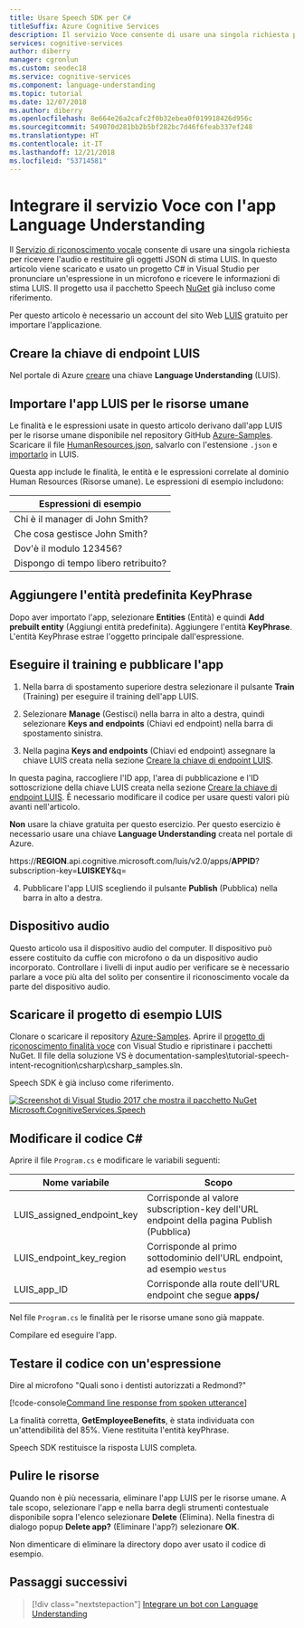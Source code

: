 ```yaml
---
title: Usare Speech SDK per C#
titleSuffix: Azure Cognitive Services
description: Il servizio Voce consente di usare una singola richiesta per ricevere l'audio e restituire gli oggetti JSON di stima LUIS. In questo articolo viene scaricato e usato un progetto C# in Visual Studio per pronunciare un'espressione in un microfono e ricevere le informazioni di stima LUIS.
services: cognitive-services
author: diberry
manager: cgronlun
ms.custom: seodec18
ms.service: cognitive-services
ms.component: language-understanding
ms.topic: tutorial
ms.date: 12/07/2018
ms.author: diberry
ms.openlocfilehash: 8e664e26a2cafc2f0b32ebea0f019918426d956c
ms.sourcegitcommit: 549070d281bb2b5bf282bc7d46f6feab337ef248
ms.translationtype: HT
ms.contentlocale: it-IT
ms.lasthandoff: 12/21/2018
ms.locfileid: "53714581"
---
```

# <a name="integrate-speech-service-with-your-language-understanding-app"></a>Integrare il servizio Voce con l'app Language Understanding
Il [Servizio di riconoscimento vocale](https://docs.microsoft.com/azure/cognitive-services/Speech-Service/) consente di usare una singola richiesta per ricevere l'audio e restituire gli oggetti JSON di stima LUIS. In questo articolo viene scaricato e usato un progetto C# in Visual Studio per pronunciare un'espressione in un microfono e ricevere le informazioni di stima LUIS. Il progetto usa il pacchetto Speech [NuGet](https://www.nuget.org/packages/Microsoft.CognitiveServices.Speech/) già incluso come riferimento. 

Per questo articolo è necessario un account del sito Web [LUIS][LUIS] gratuito per importare l'applicazione.

## <a name="create-luis-endpoint-key"></a>Creare la chiave di endpoint LUIS
Nel portale di Azure [creare](luis-how-to-azure-subscription.md#create-luis-endpoint-key) una chiave **Language Understanding** (LUIS). 

## <a name="import-human-resources-luis-app"></a>Importare l'app LUIS per le risorse umane
Le finalità e le espressioni usate in questo articolo derivano dall'app LUIS per le risorse umane disponibile nel repository GitHub [Azure-Samples](https://github.com/Azure-Samples/cognitive-services-language-understanding). Scaricare il file [HumanResources.json](https://github.com/Azure-Samples/cognitive-services-language-understanding/blob/master/documentation-samples/tutorials/HumanResources.json), salvarlo con l'estensione `.json` e [importarlo](luis-how-to-start-new-app.md#import-new-app) in LUIS. 

Questa app include le finalità, le entità e le espressioni correlate al dominio Human Resources (Risorse umane). Le espressioni di esempio includono:

|Espressioni di esempio|
|--|
|Chi è il manager di John Smith?|
|Che cosa gestisce John Smith?|
|Dov'è il modulo 123456?|
|Dispongo di tempo libero retribuito?|


## <a name="add-keyphrase-prebuilt-entity"></a>Aggiungere l'entità predefinita KeyPhrase
Dopo aver importato l'app, selezionare **Entities** (Entità) e quindi **Add prebuilt entity** (Aggiungi entità predefinita). Aggiungere l'entità **KeyPhrase**. L'entità KeyPhrase estrae l'oggetto principale dall'espressione.

## <a name="train-and-publish-the-app"></a>Eseguire il training e pubblicare l'app
1. Nella barra di spostamento superiore destra selezionare il pulsante **Train** (Training) per eseguire il training dell'app LUIS.

2. Selezionare **Manage** (Gestisci) nella barra in alto a destra, quindi selezionare **Keys and endpoints** (Chiavi ed endpoint) nella barra di spostamento sinistra. 

3. Nella pagina **Keys and endpoints** (Chiavi ed endpoint) assegnare la chiave LUIS creata nella sezione [Creare la chiave di endpoint LUIS](#create-luis-endpoint-key).

  In questa pagina, raccogliere l'ID app, l'area di pubblicazione e l'ID sottoscrizione della chiave LUIS creata nella sezione [Creare la chiave di endpoint LUIS](#create-luis-endpoint-key). È necessario modificare il codice per usare questi valori più avanti nell'articolo. 
  
  **Non** usare la chiave gratuita per questo esercizio. Per questo esercizio è necessario usare una chiave **Language Understanding** creata nel portale di Azure. 

  https://**REGION**.api.cognitive.microsoft.com/luis/v2.0/apps/**APPID**?subscription-key=**LUISKEY**&q=


4. Pubblicare l'app LUIS scegliendo il pulsante **Publish** (Pubblica) nella barra in alto a destra. 

## <a name="audio-device"></a>Dispositivo audio
Questo articolo usa il dispositivo audio del computer. Il dispositivo può essere costituito da cuffie con microfono o da un dispositivo audio incorporato. Controllare i livelli di input audio per verificare se è necessario parlare a voce più alta del solito per consentire il riconoscimento vocale da parte del dispositivo audio. 

## <a name="download-the-luis-sample-project"></a>Scaricare il progetto di esempio LUIS
 Clonare o scaricare il repository [Azure-Samples](https://github.com/Azure-Samples/cognitive-services-language-understanding). Aprire il [progetto di riconoscimento finalità voce](https://github.com/Azure-Samples/cognitive-services-language-understanding/tree/master/documentation-samples/tutorial-speech-intent-recognition) con Visual Studio e ripristinare i pacchetti NuGet. Il file della soluzione VS è documentation-samples\tutorial-speech-intent-recognition\csharp\csharp_samples.sln.

Speech SDK è già incluso come riferimento. 

[![Screenshot di Visual Studio 2017 che mostra il pacchetto NuGet Microsoft.CognitiveServices.Speech](./media/luis-tutorial-speech-to-intent/nuget-package.png "Screenshot di Visual Studio 2017 che mostra il pacchetto NuGet Microsoft.CognitiveServices.Speech")](./media/luis-tutorial-speech-to-intent/nuget-package.png#lightbox)

## <a name="modify-the-c-code"></a>Modificare il codice C#
Aprire il file `Program.cs` e modificare le variabili seguenti:

|Nome variabile|Scopo|
|--|--|
|LUIS_assigned_endpoint_key|Corrisponde al valore subscription-key dell'URL endpoint della pagina Publish (Pubblica)|
|LUIS_endpoint_key_region|Corrisponde al primo sottodominio dell'URL endpoint, ad esempio `westus`|
|LUIS_app_ID|Corrisponde alla route dell'URL endpoint che segue **apps/**|

Nel file `Program.cs` le finalità per le risorse umane sono già mappate.

Compilare ed eseguire l'app. 

## <a name="test-code-with-utterance"></a>Testare il codice con un'espressione
Dire al microfono "Quali sono i dentisti autorizzati a Redmond?"

[!code-console[Command line response from spoken utterance](~/samples-luis/documentation-samples/tutorial-speech-intent-recognition/console-output.txt "Command line response from spoken utterance")]

La finalità corretta, **GetEmployeeBenefits**, è stata individuata con un'attendibilità del 85%. Viene restituita l'entità keyPhrase. 

Speech SDK restituisce la risposta LUIS completa. 

## <a name="clean-up-resources"></a>Pulire le risorse
Quando non è più necessaria, eliminare l'app LUIS per le risorse umane. A tale scopo, selezionare l'app e nella barra degli strumenti contestuale disponibile sopra l'elenco selezionare **Delete** (Elimina). Nella finestra di dialogo popup **Delete app?** (Eliminare l'app?) selezionare **OK**.

Non dimenticare di eliminare la directory dopo aver usato il codice di esempio.

## <a name="next-steps"></a>Passaggi successivi

> [!div class="nextstepaction"]
> [Integrare un bot con Language Understanding](luis-csharp-tutorial-build-bot-framework-sample.md)

[LUIS]: https://docs.microsoft.com/azure/cognitive-services/luis/luis-reference-regions#luis-website